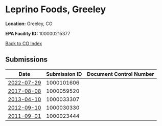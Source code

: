 # Leprino Foods, Greeley

**Location:** Greeley, CO

**EPA Facility ID:** 100000215377

[Back to CO Index](../../index.md)

## Submissions

| Date | Submission ID | Document Control Number |
|------|--------------|-------------------------|
| [2022-07-29](submissions/1000101606.md) | 1000101606 |  |
| [2017-08-08](submissions/1000059520.md) | 1000059520 |  |
| [2013-04-10](submissions/1000033307.md) | 1000033307 |  |
| [2012-09-10](submissions/1000030330.md) | 1000030330 |  |
| [2011-09-01](submissions/1000023444.md) | 1000023444 |  |
